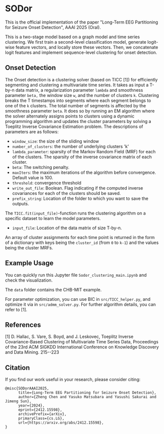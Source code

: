 # SODor
This is the official implementation of the paper "Long-Term EEG Partitioning for Seizure Onset Detection", AAAI 2025 (Oral).

This is a two-stage model based on a graph model and time series clustering.
We first train a second-level classification model, generate logit-wise feature vectors, and locally store these vectors.
Then, we concatenate logit features and implement sequence-level clustering for onset detection.




## Onset Detection 

The Onset detection is a clustering solver (based on TICC [1]) for efficiently segmenting and clustering a multivariate time series. It takes as input a T-by-n data matrix, a regularization parameter `lambda` and smoothness parameter `beta,` the window size `w`, and the number of clusters `k`.  Clustering breaks the T timestamps into segments where each segment belongs to one of the `k` clusters. The total number of segments is affected by the smoothness parameter `beta`.
It does so by running an EM algorithm where the solver alternately assigns points to clusters using a dynamic programming algorithm and updates the cluster parameters by solving a Toeplitz Inverse Covariance Estimation problem. 
The descriptions of parameters are as follows:

* `window_size`: the size of the sliding window
* `number_of_clusters`: the number of underlying clusters 'k'
* `lambda_parameter`: sparsity of the Markov Random Field (MRF) for each of the clusters. The sparsity of the inverse covariance matrix of each cluster.
* `beta`: The switching penalty.
* `maxIters`: the maximum iterations of the algorithm before convergence. Default value is 100.
* `threshold`: convergence threshold
* `write_out_file`: Boolean. Flag indicating if the computed inverse covariances for each of the clusters should be saved.
* `prefix_string`: Location of the folder to which you want to save the outputs.


The `TICC.fit(input_file)`-function runs the clustering algorithm on a specific dataset to learn the model parameters.

* `input_file`: Location of the data matrix of size T-by-n.

An array of cluster assignments for each time point is returned in the form of a dictionary with keys being the `cluster_id` (from `0` to `k-1`) and the values being the cluster MRFs.


## Example Usage

You can quickly run this Jupyter file `Sodor_clustering_main.ipynb` and check the visualization.

The `data` folder contains the CHB-MIT example. 

For parameter optimization, you can use BIC in `src/TICC_helper.py`, and optimize it via in `src/admm_solver.py`.
For further algorithm details, you can refer to [1].


## References

[1] D. Hallac, S. Vare, S. Boyd, and J. Leskovec, Toeplitz Inverse Covariance-Based Clustering of
Multivariate Time Series Data, Proceedings of the 23rd ACM SIGKDD International Conference on Knowledge Discovery and Data Mining. 215--223


## Citation
If you find our work useful in your research, please consider citing:
```
@misc{SODorAAAI2025,
      title={Long-Term EEG Partitioning for Seizure Onset Detection}, 
      author={Zheng Chen and Yasuko Matsubara and Yasushi Sakurai and Jimeng Sun},
      year={2024},
      eprint={2412.15598},
      archivePrefix={arXiv},
      primaryClass={cs.LG},
      url={https://arxiv.org/abs/2412.15598}, 
}

```
